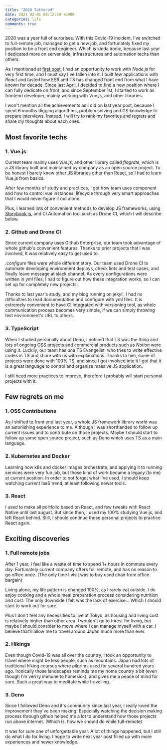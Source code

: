 ```yaml
---
title: "2020 Tattered"
date: 2021-02-01 00:12:30 +0900
categories: life
comments: true
---
```


2020 was a year full of surprises. With this Covid-19 incident, I've switched to full-remote job, managed to get a new job, and fortunately fixed my position to be a front end engineer. Which is kinda ironic, because last year I dedicated more on server side, infrastructures and automation techs than others.

As I mentioned at [first post][2019], I had an opportunity to work with _Node.js_ for very first time, and I must say I've fallen into it. I built few applications with _React_ and tasted how ES6 and TS has changed front end from what I have known for decade. Since last April, I decided to find a new position where I can fully dedicate on front, and since September 1st, I started to work as frontend developer, mainly working with _Vue.js_, and other libraries.

I won't mention all the achievements as I did on last year post, because I spent 6 months digging algorithms, problem solving and CS knowledge to prepare interviews. Instead, I will try to rank my favorites and regrets and share my thoughts about each ones.

## Most favorite techs

### 1. Vue.js

Current team mainly uses _Vue.js_, and other library called _flagrate_, which is a JS library built and maintained by company as an open source project. To be honest I barely knew other JS libraries other than React, so I had to learn Vue.js from basics.

After few months of study and practices, I got how team uses component and how to control vue instances' lifecycle through very smart approaches that I would never figure it out alone.

Plus, I learned lots of convenient methods to develop JS frameworks, using [Storybook.js][storybook], and CI Automation tool such as Drone CI, which I will describe below.

### 2. Github and Drone CI

Since current company uses Github Enterprise, our team took advantage of whole github's convenient features. Thanks to prior projects that I was involved, It was relatively easy to get used to.

_.configure_ files were whole different story. Our team used Drone CI to automate developing environment deploys, check lints and test cases, and finally leave message at slack channel. As every configurations were written in _yml_ files, I had to figure out how these integration works, so I can set up for completely new projects.

Thanks to last year's study, and my blog running on jekyll, I had no difficulties to read documentation and configure with yml files. It is extremely convenient to have CI integrated with versioning tool, as whole communication process becomes very simple, if we can simply throwing test environment's URL to others.

### 3. TypeScript

When I studied personally about Deno, I noticed that TS was the _thing_ and lots of ongoing OSS projects and commercial products such as _Notion_ were using it. Luckily, our team has one TS Evangelist, who tries to write effective codes in TS and share with us with explanations. Thanks to him, some of projects were done with 100% TS, and since I got involved into it I got that it is a great language to control and organize massive JS application.

I still need more practices to improve, therefore I probably will start personal projects with it.

## Few regrets on me

### 1. OSS Contributions

As I shifted to front end last year, a whole JS framework library world was an astonishing experience to me. Although I was shorthanded to follow up current issues and to contribute on those projects. Maybe I should start to follow up some open source project, such as Deno which uses TS as a main language.

### 2. Kubernetes and Docker

Learning how k8s and docker images orchestrate, and applying it to running services were very fun job, but those kind of work became a legacy (to me) at current position. In order to not forget what I've used, I should keep watching current IaaS trend, at least following newer tools.

### 3. React

I used to make all portfolio based on React, and few tweaks with React Native until last august. But since then, I used my 100% studying Vue.js, and left React behind. Still, I should continue those personal projects to practice React again.

## Exciting discoveries

### 1. Full remote jobs

After 1 year, I feel like a waste of time to spend 1+ hours in commute every day. Fortunately current company offers full remote, and has no reason to go office once. (The only time I visit was to buy used chair from office bargain)

Living alone, my life pattern is changed 100%, as I rarely eat outside. I do enjoy cooking and a whole meal preparation process considering nutrition and cost. The only downside I felt was the lack of exercise... Which I should start to work out for sure.

Plus I don't feel any necessities to live at Tokyo, as housing and living cost is relatively higher than other area. I wouldn't go to forest for living, but maybe I should consider to move where I can manage myself with a car. I believe that'll allow me to travel around Japan much more than ever.

### 2. Hikings

Even though Covid-19 was all over the country, I took an opportunity to travel where might be less people, such as mountains. Japan had lots of traditional hiking courses where pilgrims used for several hundred years ago. Ironically those landscapes reminds me my home country a bit (even though I'm verrry immune to homesick), and gives me a peace of mind for sure. Such a great way to meditate while travelling.

### 3. Deno

Since I followed Deno and it's community since last year, I really loved the improvement they've been making. Especially watching the decision making process through github helped me a lot to understand how those projects run above internet. (Which is, how we should do while full-remote) 



It was for sure one of unforgettable year. A lot of things happened, but I still do what I do for living. I hope to write next year post filled up with more experiences and newer knowledge.

[2019]: https://kogit.co/dev/2019-tattered/
[storybook]: https://storybook.js.org/
